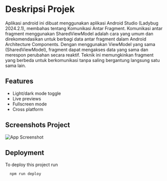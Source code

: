 
# Deskripsi Projek

Aplikasi android ini dibuat menggunakan aplikasi Android Studio (Ladybug 2024.2.1), membahas tentang Komunikasi Antar Fragment.
Komunikasi antar fragment menggunakan SharedViewModel adalah cara yang umum dan direkomendasikan untuk berbagi data antar fragment dalam Android Architecture Components. Dengan menggunakan ViewModel yang sama (SharedViewModel), fragment dapat mengakses data yang sama dan merespon perubahan secara reaktif. Teknik ini memungkinkan fragment yang berbeda untuk berkomunikasi tanpa saling bergantung langsung satu sama lain.


## Features

- Light/dark mode toggle
- Live previews
- Fullscreen mode
- Cross platform


## Screenshots Project

![App Screenshot](https://github.com/user-attachments/assets/5599736a-a565-455f-a83f-fae945fe6411)


## Deployment

To deploy this project run

```bash
  npm run deploy
```

